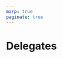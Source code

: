 ```yaml
---
marp: true
paginate: true
---
```


<style>
section { justify-content: flex-start; }
</style>

# Delegates